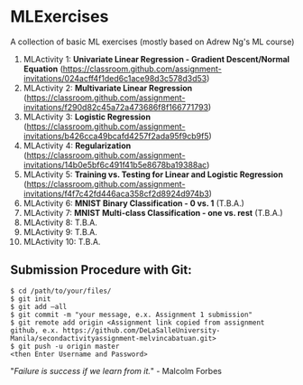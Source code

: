 # MLExercises

A collection of basic ML exercises (mostly based on Adrew Ng's ML course)

1. MLActivity 1: **Univariate Linear Regression - Gradient Descent/Normal Equation** (https://classroom.github.com/assignment-invitations/024acff4f1ded6c1ace98d3c578d3d53)
2. MLActivity 2: **Multivariate Linear Regression** (https://classroom.github.com/assignment-invitations/f290d82c45a72a473686f8f166771793)
3. MLActivity 3: **Logistic Regression** (https://classroom.github.com/assignment-invitations/b426cca49bcafd4257f2ada95f9cb9f5)
4. MLActivity 4: **Regularization** (https://classroom.github.com/assignment-invitations/14b0e5bf6c491f41b5e8678ba19388ac)
5. MLActivity 5: **Training vs. Testing for Linear and Logistic Regression** (https://classroom.github.com/assignment-invitations/f4f7c42fd446aca358cf2d8924d974b3) 
6. MLActivity 6: **MNIST Binary Classification - 0 vs. 1** (T.B.A.)
7. MLActivity 7: **MNIST Multi-class Classification - one vs. rest** (T.B.A.)
8. MLActivity 8: T.B.A.
9. MLActivity 9: T.B.A.
10. MLActivity 10: T.B.A.


## Submission Procedure with Git: 

```shell
$ cd /path/to/your/files/
$ git init
$ git add –all
$ git commit -m "your message, e.x. Assignment 1 submission"
$ git remote add origin <Assignment link copied from assignment github, e.x. https://github.com/DeLaSalleUniversity-Manila/secondactivityassignment-melvincabatuan.git>
$ git push -u origin master
<then Enter Username and Password>
```

"*Failure is success if we learn from it.*" - Malcolm Forbes
